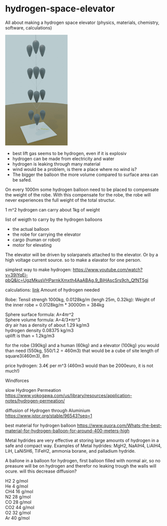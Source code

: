 # hydrogen-space-elevator
All about making a hydrogen space elevator (physics, materials, chemistry, software, calculations)

<img src="https://github.com/lukaspfitscher/hydrogen-space-elevator/blob/main/image.jpg" alt="drawing" width="200"/>

- best lift gas seems to be hydrogen, even if it is explosiv
- hydrogen can be made from electricity and water
- hydrogen is leaking through many material
- wind would be a problem, is there a place where no wind is?
- The bigger the balloon the more volume compared to surface area can be safed.

On every 1000m some hydrogen balloon need to be placed to compensate the weight of the robe. 
With this compensate for the robe, the robe will never experiences the full weight of the total structur.

1 m^2 hydrogen can carry about 1kg of weight

list of weigth to carry by the hydrogen balloons
- the actual balloon
- the robe for carrying the elevator
- cargo (human or robot) 
- motor for elevating

The elevator will be driven by solarpanels attached to the elevator. Or by a high voltage current source. 
so to make a elavator for one person.


simplest way to make hydrogen: https://www.youtube.com/watch?v=39iYqEi-pbQ&lc=UgzMkusVHParnkXmxth4AaABAg.9_BjHAscSrs9ch_QfNT5gj


calculations:
[link](https://www.amazon.com/Flagline-Resistant-Excellent-Absorption-Thickness/dp/B01N0WZ79Y/ref=sr_1_3?keywords=heavy%2Bduty%2Bnylon%2Brope&qid=1650723477&sr=8-3&th=1)
Amount of hydrogen needed

Robe: Tensil strengh 1000kg, 0.0128kg/m (lengh 25m, 0.32kg): 
Weight of the inner robe = 0.0128kg/m * 30000m = 384kg

Sphere surface formula: A=4πr^2 <br/>
Sphere volume  formula: A=4/3*πr^3 <br/>
dry air has a density of about 1.29 kg/m3 <br/>
hydrogen density 0.08375 kg/m3 <br/>
uplift is than = 1.2kg/m3 <br/>

for the robe (390kg) and a human (60kg) and a elevator (100kg) you would than need (550kg, 550/1.2 = 460m3)
that would be a cube of site length of square3(460m3), 8m

price hydrogen: 3.4€ per m^3 (460m3 would than be 2000euro, it is not much!)

Windforces

slow Hydrogen Permeation
https://www.yokogawa.com/us/library/resources/application-notes/hydrogen-permeation/

diffusion of Hydrogen through Aluminium
https://www.jstor.org/stable/96543?seq=1

best material for hydrogen balloon
https://www.quora.com/Whats-the-best-material-for-hydrogen-balloon-for-around-400-meters-high

Metal hydrides are very effective at storing large amounts of hydrogen in a safe and compact way.
Examples of Metal hydrides: MgH2, NaAlH4, LiAlH4, LiH, LaNi5H6, TiFeH2, ammonia borane, and palladium hydride.


A ballone in a balloon for hydrogen, first balloon filled with normal air, so no preasure will be on hydrogen and therefor no leaking trough the walls will ocure. will this decrease diffusion?


H2		 2 g/mol  <br />
He		 4 g/mol  <br />
CH4		16 g/mol  <br />
N2		28 g/mol  <br />
CO		28 g/mol  <br />
CO2		44 g/mol  <br />
O2		32 g/mol  <br />
Ar		40 g/mol  <br />
